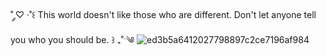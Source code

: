 ˚ ༘♡ ·˚꒰ This world doesn't like those who are different. Don't let anyone tell you who you should be. ꒱ ₊˚ˑ༄
![ed3b5a6412027798897c2ce7196af984](https://github.com/user-attachments/assets/132c5ed2-fd6f-4c6f-805b-d01e602763a0)

